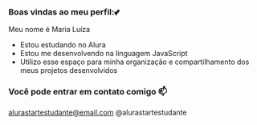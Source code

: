 ### Boas vindas ao meu perfil:💕

Meu nome é Maria Luíza

- Estou estudando no Alura
- Estou me desenvolvendo na linguagem JavaScript
- Utilizo esse espaço para minha organização e compartilhamento dos meus projetos desenvolvidos

### Você pode entrar em contato comigo 📫
alurastartestudante@email.com
@alurastartestudante


